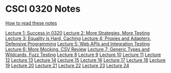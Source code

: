 # CSCI 0320 Notes

[How to read these notes](./home.md) 

[Lecture 1: Success in 0320](./success-in-0320/success-in-0320.md)
[Lecture 2: More Strategies, More Testing](./comparators-and-testing/comparators-and-testing.md)
[Lecture 3: Equality is Hard, Caching](./equality-contracts/equality-contracts.md)
[Lecture 4: Proxies and Adapters, Defensive Programming]()
[Lecture 5: Web APIs and Integration Testing]()
[Lecture 6: More Mocking, CSV Review]()
[Lecture 7: Generic Types and Wildcards, Fuzz Testing]()
[Lecture 8]()
[Lecture 9]()
[Lecture 10]()
[Lecture 11]()
[Lecture 12]()
[Lecture 13]()
[Lecture 14]()
[Lecture 15]()
[Lecture 16]()
[Lecture 17]()
[Lecture 18]()
[Lecture 19]()
[Lecture 20]()
[Lecture 21]()
[Lecture 22]()
[Lecture 23]()
[Lecture 24]()


